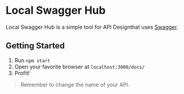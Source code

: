 # Local Swagger Hub

Local Swagger Hub is a simple tool for API Designthat uses [Swagger](https://swagger.io/).

## Getting Started 

1. Run `npm start`
2. Open your favorite browser at `localhost:3000/docs/`
3. Profit!

> Remember to change the name of your API.
